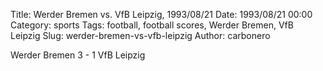 Title: Werder Bremen vs. VfB Leipzig, 1993/08/21
Date: 1993/08/21 00:00
Category: sports
Tags: football, football scores, Werder Bremen, VfB Leipzig
Slug: werder-bremen-vs-vfb-leipzig
Author: carbonero


Werder Bremen 3 - 1 VfB Leipzig
